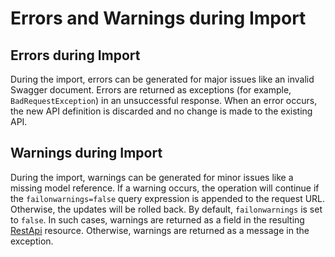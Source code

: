 # Errors and Warnings during Import<a name="api-gateway-import-api-errors-warnings"></a>

## Errors during Import<a name="api-gateway-import-api-errors"></a>

 During the import, errors can be generated for major issues like an invalid Swagger document\. Errors are returned as exceptions \(for example, `BadRequestException`\) in an unsuccessful response\. When an error occurs, the new API definition is discarded and no change is made to the existing API\. 

## Warnings during Import<a name="api-gateway-import-api-warnings"></a>

 During the import, warnings can be generated for minor issues like a missing model reference\. If a warning occurs, the operation will continue if the `failonwarnings=false` query expression is appended to the request URL\. Otherwise, the updates will be rolled back\. By default, `failonwarnings` is set to `false`\. In such cases, warnings are returned as a field in the resulting [RestApi](https://docs.aws.amazon.com/apigateway/api-reference/resource/rest-api/) resource\. Otherwise, warnings are returned as a message in the exception\. 